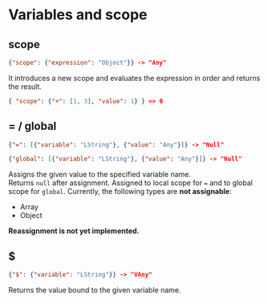 # Variables and scope

## scope

```json
{"scope": {"expression": "Object"}} -> "Any"
```

It introduces a new scope and evaluates the expression in order and returns the result.

```json
{ "scope": {"+": [1, 3], "value": 1} } => 0
```

## = / global

```json
{"=": [{"variable": "LString"}, {"value": "Any"}]} -> "Null"
```

```json
{"global": [{"variable": "LString"}, {"value": "Any"}]} -> "Null"
```

Assigns the given value to the specified variable name.  
Returns `null` after assignment.
Assigned to local scope for `=` and to global scope for `global`.
Currently, the following types are **not assignable**:

- Array  
- Object  

**Reassignment is not yet implemented.**

## $

```json
{"$": {"variable": "LString"}} -> "VAny"
```

Returns the value bound to the given variable name.
